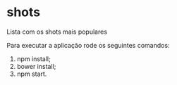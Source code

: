 # shots
Lista com os shots mais populares

Para executar a aplicação rode os seguintes comandos:
1) npm install;<br>
2) bower install;
3) npm start.
